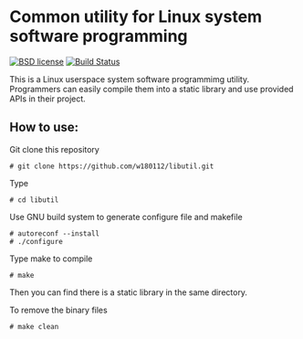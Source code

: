 # Common utility for Linux system software programming

[![BSD license](https://img.shields.io/badge/License-BSD-blue.svg)](https://opensource.org/licenses/BSD-3-Clause)
[![Build Status](https://travis-ci.com/w180112/libutil.svg?branch=master)](https://travis-ci.com/github/w180112/libutil)

This is a Linux userspace system software programmimg utility. Programmers can easily compile them into a static library and use provided APIs in their project.

## How to use:

Git clone this repository

	# git clone https://github.com/w180112/libutil.git

Type

	# cd libutil

Use GNU build system to generate configure file and makefile

	# autoreconf --install
	# ./configure

Type make to compile

	# make

Then you can find there is a static library in the same directory.

To remove the binary files

	# make clean
